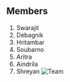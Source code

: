 ## Members
1. Swarajit 
2. Debagnik
3. Hritambar
4. Soubarno
5. Aritra
6. Aindrila 
7. Shreyan
![Team](https://user-images.githubusercontent.com/97842472/156980666-5daa1492-54fd-4b90-9796-3ea224f9bf43.jpg)
